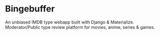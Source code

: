 # Bingebuffer

An unbiased IMDB type webapp built with Django & Materialize. Moderator/Public type review platform for movies, anime, series & games.